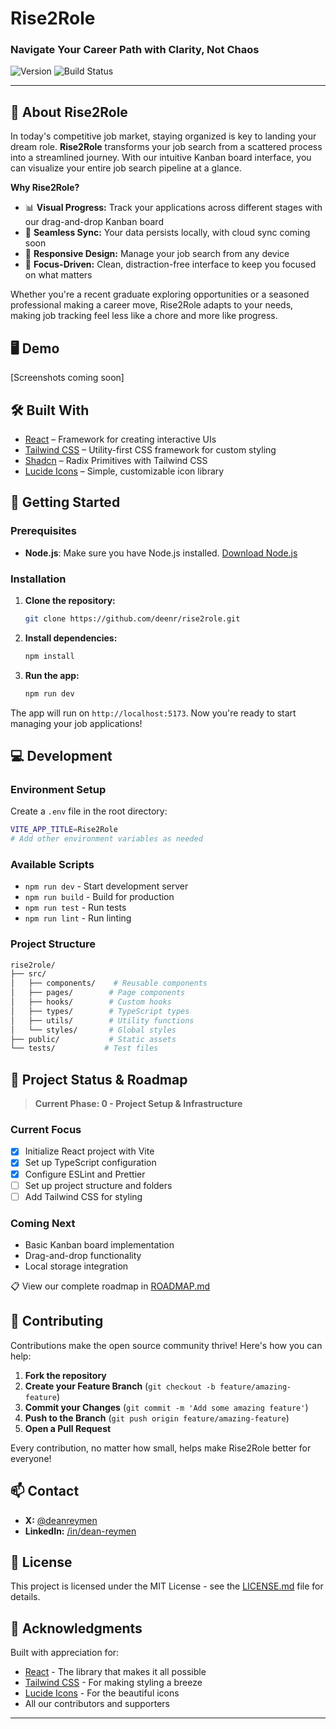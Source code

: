 # Rise2Role

### Navigate Your Career Path with Clarity, Not Chaos

![Version](https://img.shields.io/github/package-json/v/deenr/rise2role)
![Build Status](https://img.shields.io/github/workflow/status/deenr/rise2role/CI)

---

## 🚀 About Rise2Role

In today's competitive job market, staying organized is key to landing your dream role. **Rise2Role** transforms your job search from a scattered process into a streamlined journey. With our intuitive Kanban board interface, you can visualize your entire job search pipeline at a glance.

**Why Rise2Role?**

- 📊 **Visual Progress:** Track your applications across different stages with our drag-and-drop Kanban board
- 🔄 **Seamless Sync:** Your data persists locally, with cloud sync coming soon
- 📱 **Responsive Design:** Manage your job search from any device
- 🎯 **Focus-Driven:** Clean, distraction-free interface to keep you focused on what matters

Whether you're a recent graduate exploring opportunities or a seasoned professional making a career move, Rise2Role adapts to your needs, making job tracking feel less like a chore and more like progress.

## 🖥️ Demo

[Screenshots coming soon]

## 🛠️ Built With

- [React](https://reactjs.org) – Framework for creating interactive UIs
- [Tailwind CSS](https://tailwindcss.com) – Utility-first CSS framework for custom styling
- [Shadcn](https://ui.shadcn.dev) – Radix Primitives with Tailwind CSS
- [Lucide Icons](https://lucide.dev) – Simple, customizable icon library

## 🚦 Getting Started

### Prerequisites

- **Node.js**: Make sure you have Node.js installed. [Download Node.js](https://nodejs.org/)

### Installation

1. **Clone the repository:**
   ```bash
   git clone https://github.com/deenr/rise2role.git
   ```
2. **Install dependencies:**
   ```bash
   npm install
   ```
3. **Run the app:**
   ```bash
   npm run dev
   ```

The app will run on `http://localhost:5173`. Now you're ready to start managing your job applications!

## 💻 Development

### Environment Setup

Create a `.env` file in the root directory:

```bash
VITE_APP_TITLE=Rise2Role
# Add other environment variables as needed
```

### Available Scripts

- `npm run dev` - Start development server
- `npm run build` - Build for production
- `npm run test` - Run tests
- `npm run lint` - Run linting

### Project Structure

```bash
rise2role/
├── src/
│   ├── components/    # Reusable components
│   ├── pages/        # Page components
│   ├── hooks/        # Custom hooks
│   ├── types/        # TypeScript types
│   ├── utils/        # Utility functions
│   └── styles/       # Global styles
├── public/           # Static assets
└── tests/           # Test files
```

## 🎯 Project Status & Roadmap

> **Current Phase: 0 - Project Setup & Infrastructure**

### Current Focus

- [x] Initialize React project with Vite
- [x] Set up TypeScript configuration
- [x] Configure ESLint and Prettier
- [ ] Set up project structure and folders
- [ ] Add Tailwind CSS for styling

### Coming Next

- Basic Kanban board implementation
- Drag-and-drop functionality
- Local storage integration

📋 View our complete roadmap in [ROADMAP.md](ROADMAP.md)

<!-- ## 🌐 Browser Support

- Chrome (last 2 versions)
- Firefox (last 2 versions)
- Safari (last 2 versions)
- Edge (last 2 versions) -->

## 🤝 Contributing

Contributions make the open source community thrive! Here's how you can help:

1. **Fork the repository**
2. **Create your Feature Branch** (`git checkout -b feature/amazing-feature`)
3. **Commit your Changes** (`git commit -m 'Add some amazing feature'`)
4. **Push to the Branch** (`git push origin feature/amazing-feature`)
5. **Open a Pull Request**

Every contribution, no matter how small, helps make Rise2Role better for everyone!

## 📫 Contact

- **X:** [@deanreymen](https://x.com/deanreymen)
- **LinkedIn:** [/in/dean-reymen](https://linkedin.com/in/dean-reymen)

## 📝 License

This project is licensed under the MIT License - see the [LICENSE.md](LICENSE.md) file for details.

## 🙏 Acknowledgments

Built with appreciation for:

- [React](https://reactjs.org) - The library that makes it all possible
- [Tailwind CSS](https://tailwindcss.com) - For making styling a breeze
- [Lucide Icons](https://lucide.dev) - For the beautiful icons
- All our contributors and supporters

---
